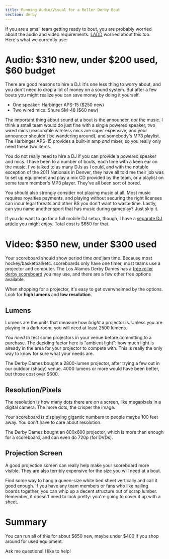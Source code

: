 ```yaml
---
title: Running Audio/Visual for a Roller Derby Bout
section: derby
---
```


If you are a small team getting ready to bout, you are probably
worried about the audio and video requirements. 
[LADD](http://losalamosderbydames.com/) worried about this too. 
Here's what we currently use:

Audio: $310 new, under $200 used, $60 budget
============================================

There are good reasons to hire a DJ:  it's one less thing to worry
about, and you don't need to drop a lot of money on a sound system. 
But after a few bouts you might realize you can save money by doing it
yourself.

* One speaker: Harbinger APS-15 ($250 new)
* Two wired mics: Shure SM-48 ($60 new)

The important thing about sound at a bout is the announcer, *not* the
music.  I think a small team would do just fine with a single powered
speaker, two wired mics (reasonable wireless mics are super expensive,
and your announcer shouldn't be wandering around), and somebody's MP3 playlist.  The
Harbinger APS-15 provides a built-in amp *and* mixer, so you really
only need these two items.

You do not really need to hire a DJ if you can provide a powered speaker
and mics.  I have been to a number of bouts, each time with a keen ear
on the music.  I've talked to as many DJs as I could, and with the
notable exception of the 2011 Nationals in Denver, they have all told
me their job was to set up equipment and play a mix CD provided by the
team, or a playlist on some team member's MP3 player.  They've all been
sort of bored.

You should also strongly consider not playing music at all.
Most music requires royalties payments,
and playing without securing the right licenses can incur legal threats and
other BS you don't want to waste time.
Lastly, can you name another sport that has music during gameplay?
Just skip it.

If you do want to go for a full mobile DJ setup, though, I have a
[separate DJ article](dj.html) you might enjoy.  Total cost is
$650 for that.


Video: $350 new, under $300 used
================================

Your scoreboard should show period time *and* jam time.  Because most
hockey/basketball/etc. scoreboards only have one timer, most teams use
a projector and computer.  The Los Alamos Derby Dames has a 
[free roller derby scoreboard](http://woozle.org/scoreboard/) you may
use, and there are a few other free options available.

When shopping for a projector, it's easy to get overwhelmed by the
options.  Look for **high lumens** and **low resolution**.

Lumens
------

Lumens are the units that measure how *bright* a projector is.  Unless
you are playing in a dark room, you will need at least 2500 lumens.

You *need to* test some projectors in your venue before committing to a
purchase.  The deciding factor here is "ambient light": how much light
is already in the area for your projector to compete with.  This is really
the only way to know for sure what your needs are.

The Derby Dames bought a 2800-lumen projector, after trying a few out
in our outdoor (shady) venue.  4000 lumens or more would have been
better, but those cost over $600.


Resolution/Pixels
-----------------

The resolution is how many dots there are on a screen, like megapixels in
a digital camera.  The more dots, the crisper the image.

Your scoreboard is displaying gigantic numbers to people maybe 100 feet
away.  You don't have to care about resolution.

The Derby Dames bought an 800x600 projector, which is more than enough for
a scoreboard, and can even do 720p (for DVDs).


Projection Screen
-----------------

A good projection screen can really help make your scoreboard more visible.
They are also terribly expensive for the size you will need at a bout.

Find some way to hang a queen-size white bed sheet vertically and call
it good enough.  If you have any team members or fans who like nailing boards
together, you can whip up a decent structure out of scrap lumber.  Remember,
it doesn't need to look pretty: you're going to cover it up with a sheet.


Summary
=======

You can run all of this for about $650 new, maybe under $400 if you
shop around for used equipment.

Ask me questions!  I like to help!
